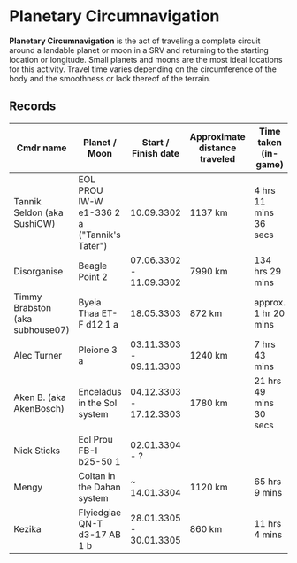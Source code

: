 # Planetary Circumnavigation
**Planetary Circumnavigation** is the act of traveling a complete circuit around a landable planet or moon in a SRV and returning to the starting location or longitude. Small planets and moons are the most ideal locations for this activity. Travel time varies depending on the circumference of the body and the smoothness or lack thereof of the terrain.

## Records

| Cmdr name | Planet / Moon | Start / Finish date | Approximate distance traveled | Time taken (in-game) | Evidence | CollapseStatus |
| --- | --- | --- | --- | --- | --- | --- |
| Tannik Seldon (aka SushiCW) | EOL PROU IW-W e1-336 2 a ("Tannik's Tater") | 10.09.3302 | 1137 km | 4 hrs 11 mins 36 secs | Success |
| Disorganise | Beagle Point 2 | 07.06.3302 - 11.09.3302 | 7990 km | 134 hrs 29 mins | Success |
| Timmy Brabston (aka subhouse07) | Byeia Thaa ET-F d12 1 a | 18.05.3303 | 872 km | approx. 1 hr 20 mins | Success |
| Alec Turner | Pleione 3 a | 03.11.3303 - 09.11.3303 | 1240 km | 7 hrs 43 mins | Success |
| Aken B. (aka AkenBosch) | Enceladus in the Sol system | 04.12.3303 - 17.12.3303 | 1780 km | 21 hrs 49 mins 30 secs | Success |
| Nick Sticks | Eol Prou FB-I b25-50 1 | 02.01.3304 - ? |  |  |  | Unknown |
| Mengy | Coltan in the Dahan system | ~ 14.01.3304 | 1120 km | 65 hrs 9 mins | Success |
| Kezika | Flyiedgiae QN-T d3-17 AB 1 b | 28.01.3305 - 30.01.3305 | 860 km | 11 hrs 4 mins | Success |